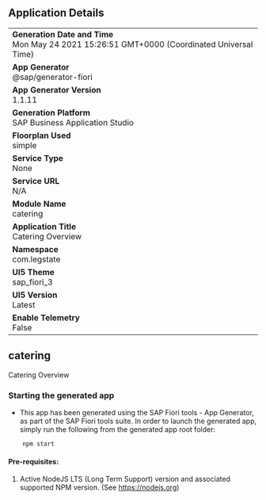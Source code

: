 ## Application Details
|               |
| ------------- |
|**Generation Date and Time**<br>Mon May 24 2021 15:26:51 GMT+0000 (Coordinated Universal Time)|
|**App Generator**<br>@sap/generator-fiori|
|**App Generator Version**<br>1.1.11|
|**Generation Platform**<br>SAP Business Application Studio|
|**Floorplan Used**<br>simple|
|**Service Type**<br>None|
|**Service URL**<br>N/A
|**Module Name**<br>catering|
|**Application Title**<br>Catering Overview|
|**Namespace**<br>com.legstate|
|**UI5 Theme**<br>sap_fiori_3|
|**UI5 Version**<br>Latest|
|**Enable Telemetry**<br>False|

## catering

Catering Overview

### Starting the generated app

-   This app has been generated using the SAP Fiori tools - App Generator, as part of the SAP Fiori tools suite.  In order to launch the generated app, simply run the following from the generated app root folder:

```
    npm start
```

#### Pre-requisites:

1. Active NodeJS LTS (Long Term Support) version and associated supported NPM version.  (See https://nodejs.org)


